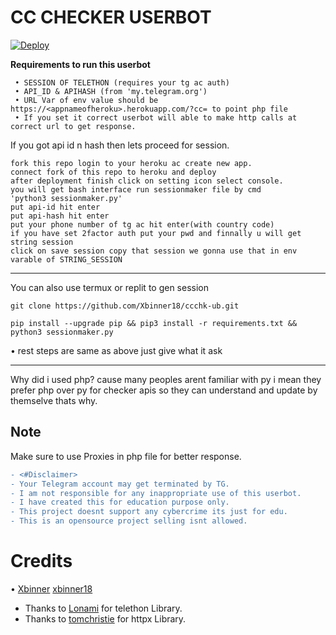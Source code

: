 # CC CHECKER USERBOT

[![Deploy](https://www.herokucdn.com/deploy/button.svg)](https://heroku.com/deploy?)


**Requirements to run this userbot**
```
 • SESSION OF TELETHON (requires your tg ac auth)
 • API_ID & APIHASH (from 'my.telegram.org')
 • URL Var of env value should be https://<appnameofheroku>.herokuapp.com/?cc= to point php file
 • If you set it correct userbot will able to make http calls at correct url to get response.
```
If you got api id n hash then lets proceed for session.
```
fork this repo login to your heroku ac create new app.
connect fork of this repo to heroku and deploy
after deployment finish click on setting icon select console.
you will get bash interface run sessionmaker file by cmd
'python3 sessionmaker.py'
put api-id hit enter
put api-hash hit enter
put your phone number of tg ac hit enter(with country code)
if you have set 2factor auth put your pwd and finnally u will get string session
click on save session copy that session we gonna use that in env varable of STRING_SESSION
```
___
You can also use termux or replit to gen session
```
git clone https://github.com/Xbinner18/ccchk-ub.git
```
 ```
 pip install --upgrade pip && pip3 install -r requirements.txt && python3 sessionmaker.py
 ```
• rest steps are same as above just give what it ask
___

Why did i used php? cause many peoples arent familiar with py i mean they prefer
php over py for checker apis so they can understand and update by themselve thats why.

## Note 
Make sure to use Proxies in php file for better response.


```diff
- <#Disclaimer>
- Your Telegram account may get terminated by TG.
- I am not responsible for any inappropriate use of this userbot.
- I have created this for education purpose only.
- This project doesnt support any cybercrime its just for edu.
- This is an opensource project selling isnt allowed.
```


# Credits
•
[Xbinner](https://telegram.dog/Xbinner) [xbinner18](https://github.com/xbinner18)
- Thanks to [Lonami](https://github.com/Lonami) for telethon Library.
- Thanks to [tomchristie](https://github.com/tomchristie) for httpx Library.
